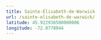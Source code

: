 ```yaml
---
title: Sainte-Élisabeth-de-Warwick
url: /sainte-elisabeth-de-warwick/
latitude: 45.922936500000006
longitude: -72.0778944
---
```

